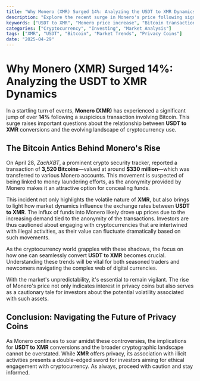 ```yaml
---
title: "Why Monero (XMR) Surged 14%: Analyzing the USDT to XMR Dynamics"
description: "Explore the recent surge in Monero's price following significant Bitcoin transactions. Understand the connections between USDT to XMR and the implications of privacy coins in today's market."
keywords: ["USDT to XMR", "Monero price increase", "Bitcoin transaction analysis", "cryptocurrency trends", "privacy coins"]
categories: ["Cryptocurrency", "Investing", "Market Analysis"]
tags: ["XMR", "USDT", "Bitcoin", "Market Trends", "Privacy Coins"]
date: "2025-04-29"
---
```


# Why Monero (XMR) Surged 14%: Analyzing the USDT to XMR Dynamics

In a startling turn of events, **Monero (XMR)** has experienced a significant jump of over **14%** following a suspicious transaction involving Bitcoin. This surge raises important questions about the relationship between **USDT to XMR** conversions and the evolving landscape of cryptocurrency use.

## The Bitcoin Antics Behind Monero's Rise

On April 28, *ZachXBT*, a prominent crypto security tracker, reported a transaction of **3,520 Bitcoins**—valued at around **$330 million**—which was transferred to various Monero accounts. This movement is suspected of being linked to money laundering efforts, as the anonymity provided by Monero makes it an attractive option for concealing funds.

This incident not only highlights the volatile nature of **XMR**, but also brings to light how market dynamics influence the exchange rates between **USDT to XMR**. The influx of funds into Monero likely drove up prices due to the increasing demand tied to the anonymity of the transactions. Investors are thus cautioned about engaging with cryptocurrencies that are intertwined with illegal activities, as their value can fluctuate dramatically based on such movements.

As the cryptocurrency world grapples with these shadows, the focus on how one can seamlessly convert **USDT to XMR** becomes crucial. Understanding these trends will be vital for both seasoned traders and newcomers navigating the complex web of digital currencies.

With the market's unpredictability, it's essential to remain vigilant. The rise of Monero's price not only indicates interest in privacy coins but also serves as a cautionary tale for investors about the potential volatility associated with such assets.

## Conclusion: Navigating the Future of Privacy Coins

As Monero continues to soar amidst these controversies, the implications for **USDT to XMR** conversions and the broader cryptographic landscape cannot be overstated. While **XMR** offers privacy, its association with illicit activities presents a double-edged sword for investors aiming for ethical engagement with cryptocurrency. As always, proceed with caution and stay informed.
